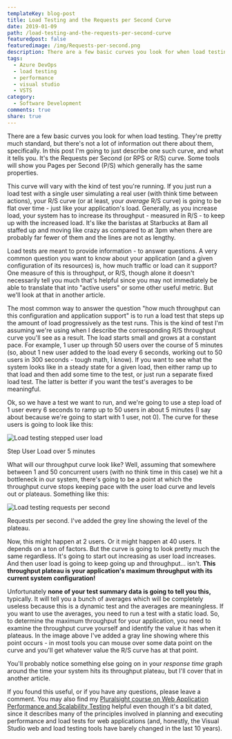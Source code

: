 ```yaml
---
templateKey: blog-post
title: Load Testing and the Requests per Second Curve
date: 2019-01-09
path: /load-testing-and-the-requests-per-second-curve
featuredpost: false
featuredimage: /img/Requests-per-second.png
description: There are a few basic curves you look for when load testing. They're pretty much standard, but there's not a lot of information out there about them, specifically. In this post I'm going to just describe one such curve, and what it tells you. It's the Requests per Second (or RPS or R/S) curve.
tags:
  - Azure DevOps
  - load testing
  - performance
  - visual studio
  - VSTS
category:
  - Software Development
comments: true
share: true
---
```


There are a few basic curves you look for when load testing. They're pretty much standard, but there's not a lot of information out there about them, specifically. In this post I'm going to just describe one such curve, and what it tells you. It's the Requests per Second (or RPS or R/S) curve. Some tools will show you Pages per Second (P/S) which generally has the same properties.

This curve will vary with the kind of test you're running. If you just run a load test with a single user simulating a real user (with think time between actions), your R/S curve (or at least, your *average* R/S curve) is going to be flat over time - just like your application's load. Generally, as you increase load, your system has to increase its throughput - measured in R/S - to keep up with the increased load. It's like the baristas at Starbucks at 8am all staffed up and moving like crazy as compared to at 3pm when there are probably far fewer of them and the lines are not as lengthy.

Load tests are meant to provide information - to answer questions. A very common question you want to know about your application (and a given configuration of its resources) is, how much traffic or load can it support? One measure of this is throughput, or R/S, though alone it doesn't necessarily tell you much that's helpful since you may not immediately be able to translate that into "active users" or some other useful metric. But we'll look at that in another article.

The most common way to answer the question "how much throughput can this configuration and application support" is to run a load test that steps up the amount of load progressively as the test runs. This is the kind of test I'm assuming we're using when I describe the corresponding R/S throughput curve you'll see as a result. The load starts small and grows at a constant pace. For example, 1 user up through 50 users over the course of 5 minutes (so, about 1 new user added to the load every 6 seconds, working out to 50 users in 300 seconds - tough math, I know). If you want to see what the system looks like in a steady state for a given load, then either ramp up to that load and then add some time to the test, or just run a separate fixed load test. The latter is better if you want the test's averages to be meaningful.

Ok, so we have a test we want to run, and we're going to use a step load of 1 user every 6 seconds to ramp up to 50 users in about 5 minutes (I say about because we're going to start with 1 user, not 0). The curve for these users is going to look like this:

![Load testing stepped user load](/img/User-Load.png)

Step User Load over 5 minutes

What will our throughput curve look like? Well, assuming that somewhere between 1 and 50 concurrent users (with no think time in this case) we hit a bottleneck in our system, there's going to be a point at which the throughput curve stops keeping pace with the user load curve and levels out or plateaus. Something like this:

![Load testing requests per second](/img/Requests-per-second.png)

Requests per second. I've added the grey line showing the level of the plateau.

Now, this might happen at 2 users. Or it might happen at 40 users. It depends on a ton of factors. But the curve is going to look pretty much the same regardless. It's going to start out increasing as user load increases. And then user load is going to keep going up and throughput... isn't. **This throughput plateau is your application's maximum throughput with its current system configuration!**

Unfortunately **none of your test summary data is going to tell you this,** typically. It will tell you a bunch of averages which will be completely useless because this is a dynamic test and the averages are meaningless. If you want to use the averages, you need to run a test with a static load. So, to determine the maximum throughput for your application, you need to examine the throughput curve yourself and identify the value it has when it plateaus. In the image above I've added a gray line showing where this point occurs - in most tools you can mouse over some data point on the curve and you'll get whatever value the R/S curve has at that point.

You'll probably notice something else going on in your _response time_ graph around the time your system hits its throughput plateau, but I'll cover that in another article.

If you found this useful, or if you have any questions, please leave a comment. You may also find my [Pluralsight course on Web Application Performance and Scalability Testing](https://www.pluralsight.com/courses/web-perf) helpful even though it's a bit dated, since it describes many of the principles involved in planning and executing performance and load tests for web applications (and, honestly, the Visual Studio web and load testing tools have barely changed in the last 10 years).
